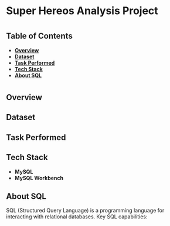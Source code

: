 
<h1>Super Hereos Analysis Project</h1>
<h1></h1>

<h2>Table of Contents</h2>
  
   - [<b>Overview</b>]()
   - [<b>Dataset</b>]()
   - [<b>Task Performed</b>]()
   - [<b>Tech Stack</b>]()
   - [<b>About SQL</b>]()



<h1></h1>


<h2>Overview</h2>


<h2>Dataset</h2>


<h2>Task Performed</h2>


<h2>Tech Stack</h2>
 
  - <b>MySQL</b>
  - <b>MySQL Workbench</b>


<h2>About SQL</h2>

SQL (Structured Query Language) is a programming language for interacting with relational databases. Key SQL capabilities:


